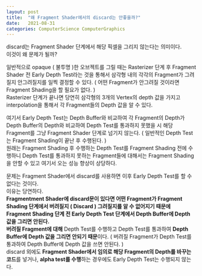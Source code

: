 ```yaml
---
layout: post
title:  "왜 Fragment Shader에서의 discard는 안좋을까?"
date:   2021-08-31
categories: ComputerScience ComputerGraphics
---
```


discard는 Fragment Shader 단계에서 해당 픽셀을 그리지 않는다는 의미이다.      
이것이 왜 문제가 될까?     

일반적으로 opaque ( 불투명 )한 오브젝트를 그릴 때는 Rasterizer 단계 후 Fragment Shader 전 Early Depth Test라는 것을 통해서 삼각형 내의 각각의 Fragment가 그려질지 안그려질지를 일찍 결정할 수 있다. ( 어떤 Fragment가 안그려질 것이라면 Fragment Shading을 할 필요가 없다. )                   
Rasterizer 단계가 끝나면 당연히 삼각형의 3개의 Vertex의 depth 값을 가지고 interpolation을 통해서 각 Fragment들의 Depth 값을 알 수 있다.          

여기서 Early Depth Test는 Depth Buffer와 비교하여 각 Fragment의 Depth가 Depth Buffer의 Depth와 비교하여 Depth Test를 통과하지 못했을 시 해당 Fragment를 그냥 Fragment Shader 단계로 넘기지 않는다. ( 일반적인 Depth Test는 Fragment Shading이 끝난 후 수행된다. )                                     
원래는 Fragment Shading 후 수행하는 Depth Test를 Fragment Shading 전에 수행하니 Depth Test를 통과하지 못하는 Fragment들에 대해서는 Fragment Shading을 안할 수 있고 여기서 오는 성능 향상이 상당하다.           

문제는 Fragment Shader에서 discard를 사용하면 이후 Early Depth Test를 할 수 없다는 것이다.    
이유는 당연하다.                  
**Fragmentment Shader에 discard문이 있다면 어떤 Fragment가 Fragment Shading 단계에서 버려질지 ( Discard ) 그려질지를 알 수 없어지기 때문에 Fragment Shading 단계 전 Early Depth Test 단계에서 Depth Buffer에 Depth 값을 그리면 안된다.**      
**버려질 Fragment에 대해** Depth Test를 수행하고 Depth Test를 통과하여 **Depth Buffer에 Depth 값을 그리면 안되기 때문**이다. ( 버려질 Fragment가 Depth Test를 통과하여 Depth Buffer에 Depth 값을 쓰면 안된다. )                           
discard 외에도 **Fragment Shader에서 임의로 해당 Fragment의 Depth를 바꾸는 코드**를 넣거나, **alpha test를 수행**하는 경우에도 Early Depth Test는 수행되지 않는다.           

